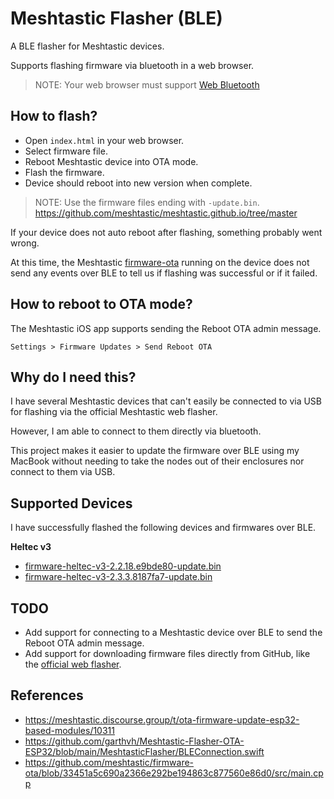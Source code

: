 # Meshtastic Flasher (BLE)

A BLE flasher for Meshtastic devices.

Supports flashing firmware via bluetooth in a web browser.

> NOTE: Your web browser must support [Web Bluetooth](https://caniuse.com/web-bluetooth)

## How to flash?

- Open `index.html` in your web browser.
- Select firmware file.
- Reboot Meshtastic device into OTA mode.
- Flash the firmware.
- Device should reboot into new version when complete.

> NOTE: Use the firmware files ending with `-update.bin`.
> https://github.com/meshtastic/meshtastic.github.io/tree/master

If your device does not auto reboot after flashing, something probably went wrong.

At this time, the Meshtastic [firmware-ota](https://github.com/meshtastic/firmware-ota/blob/33451a5c690a2366e292be194863c877560e86d0/src/main.cpp) running on the device does not send any events over BLE to tell us if flashing was successful or if it failed.

## How to reboot to OTA mode?

The Meshtastic iOS app supports sending the Reboot OTA admin message.

`Settings > Firmware Updates > Send Reboot OTA`

## Why do I need this?

I have several Meshtastic devices that can't easily be connected to via USB for flashing via the official Meshtastic web flasher.

However, I am able to connect to them directly via bluetooth.

This project makes it easier to update the firmware over BLE using my MacBook without needing to take the nodes out of their enclosures nor connect to them via USB.

## Supported Devices

I have successfully flashed the following devices and firmwares over BLE.

**Heltec v3**

- [firmware-heltec-v3-2.2.18.e9bde80-update.bin](https://github.com/meshtastic/meshtastic.github.io/blob/master/firmware-2.2.18.e9bde80/firmware-heltec-v3-2.2.18.e9bde80-update.bin)
- [firmware-heltec-v3-2.3.3.8187fa7-update.bin](https://github.com/meshtastic/meshtastic.github.io/blob/master/firmware-2.3.3.8187fa7/firmware-heltec-v3-2.3.3.8187fa7-update.bin)

## TODO

- Add support for connecting to a Meshtastic device over BLE to send the Reboot OTA admin message.
- Add support for downloading firmware files directly from GitHub, like the [official web flasher](https://flasher.meshtastic.org/).

## References

- https://meshtastic.discourse.group/t/ota-firmware-update-esp32-based-modules/10311
- https://github.com/garthvh/Meshtastic-Flasher-OTA-ESP32/blob/main/MeshtasticFlasher/BLEConnection.swift
- https://github.com/meshtastic/firmware-ota/blob/33451a5c690a2366e292be194863c877560e86d0/src/main.cpp
